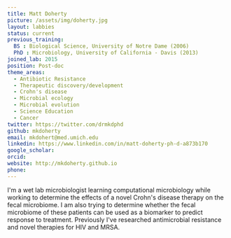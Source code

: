 ```yaml
---
title: Matt Doherty
picture: /assets/img/doherty.jpg
layout: labbies
status: current
previous_training:
  BS : Biological Science, University of Notre Dame (2006)
  PhD : Microbiology, University of California - Davis (2013)
joined_lab: 2015
position: Post-doc
theme_areas:
  - Antibiotic Resistance
  - Therapeutic discovery/development
  - Crohn's disease
  - Microbial ecology
  - Microbial evolution
  - Science Education
  - Cancer
twitter: https://twitter.com/drmkdphd
github: mkdoherty
email: mkdohert@med.umich.edu
linkedin: https://www.linkedin.com/in/matt-doherty-ph-d-a873b170
google_scholar:
orcid: 
website: http://mkdoherty.github.io
phone: 
---
```

I'm a wet lab microbiologist learning computational microbiology while working to determine the effects of a novel Crohn's disease therapy on the fecal microbiome. I am also trying to determine whether the fecal microbiome of these patients can be used as a biomarker to predict response to treatment. Previously I've researched antimicrobial resistance and novel therapies for HIV and MRSA. 
